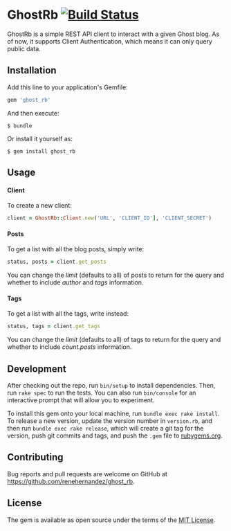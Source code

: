 # GhostRb [![Build Status](https://travis-ci.org/renehernandez/ghost_rb.svg)](https://travis-ci.org/renehernandez/ghost_rb)

GhostRb is a simple REST API client to interact with a given Ghost blog. As of now, it supports Client Authentication, which means it can only query public data.

## Installation

Add this line to your application's Gemfile:

```ruby
gem 'ghost_rb'
```

And then execute:

    $ bundle

Or install it yourself as:

    $ gem install ghost_rb

## Usage

#### Client

To create a new client:

```ruby
client = GhostRb::Client.new('URL', 'CLIENT_ID'], 'CLIENT_SECRET')
```

#### Posts

To get a list with all the blog posts, simply write:

```ruby
status, posts = client.get_posts 
```

You can change the *limit* (defaults to all) of posts to return for the query and whether to include *author* and *tags* information.

#### Tags

To get a list with all the tags, write instead:

```ruby
status, tags = client.get_tags
```

You can change the *limit* (defaults to all) of tags to return for the query and whether to include *count.posts* information.


## Development

After checking out the repo, run `bin/setup` to install dependencies. Then, run `rake spec` to run the tests. You can also run `bin/console` for an interactive prompt that will allow you to experiment.

To install this gem onto your local machine, run `bundle exec rake install`. To release a new version, update the version number in `version.rb`, and then run `bundle exec rake release`, which will create a git tag for the version, push git commits and tags, and push the `.gem` file to [rubygems.org](https://rubygems.org).

## Contributing

Bug reports and pull requests are welcome on GitHub at https://github.com/renehernandez/ghost_rb.


## License

The gem is available as open source under the terms of the [MIT License](http://opensource.org/licenses/MIT).

